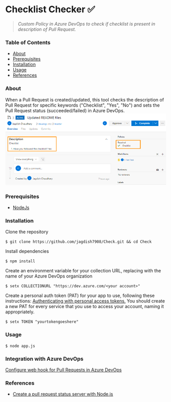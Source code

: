 # Checklist Checker :white_check_mark:
> *Custom Policy in Azure DevOps to check if checklist is present in description of Pull Request.*</br>

### Table of Contents
* [About](#about)
* [Prerequisites](#prerequisites)
* [Installation](#installation)
* [Usage](#usage)
* [References](#References)
### About
When a Pull Request is created/updated, this tool checks the description of Pull Request for specific keywords ("Checklist", "Yes", "No") and sets the Pull Request status (succeeded/failed) in Azure DevOps.</br>
![Alt text](sample/succeeded.png "Succeeded") </br>
### Prerequisites
 * [NodeJs](https://nodejs.org/en/)
### Installation
Clone the repository
```console
$ git clone https://github.com/jagdish7908/Check.git && cd Check
```
Install dependencies
```console
$ npm install
```
Create an environment variable for your collection URL, replacing <your account> with the name of your Azure DevOps organization
```console
$ setx COLLECTIONURL "https://dev.azure.com/<your account>"
```
Create a personal auth token (PAT) for your app to use, following these instructions: [Authenticating with personal access tokens.](https://docs.microsoft.com/en-us/azure/devops/organizations/accounts/use-personal-access-tokens-to-authenticate?view=azure-devops) You should create a new PAT for every service that you use to access your account, naming it appropriately.
```console
$ setx TOKEN "yourtokengoeshere"
```
### Usage
```console
$ node app.js
```
### Integration with Azure DevOps
[Configure web hook for Pull Requests in Azure DevOps](https://docs.microsoft.com/en-us/azure/devops/repos/git/create-pr-status-server?view=azure-devops#configure-a-service-hook-for-pr-events)
### References
 * [Create a pull request status server with Node.js](https://docs.microsoft.com/en-us/azure/devops/repos/git/create-pr-status-server?view=azure-devops)
